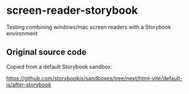 # screen-reader-storybook

Testing combining windows/mac screen readers with a Storybook environment

## Original source code

Copied from a default Storybook sandbox:

https://github.com/storybookjs/sandboxes/tree/next/html-vite/default-js/after-storybook
